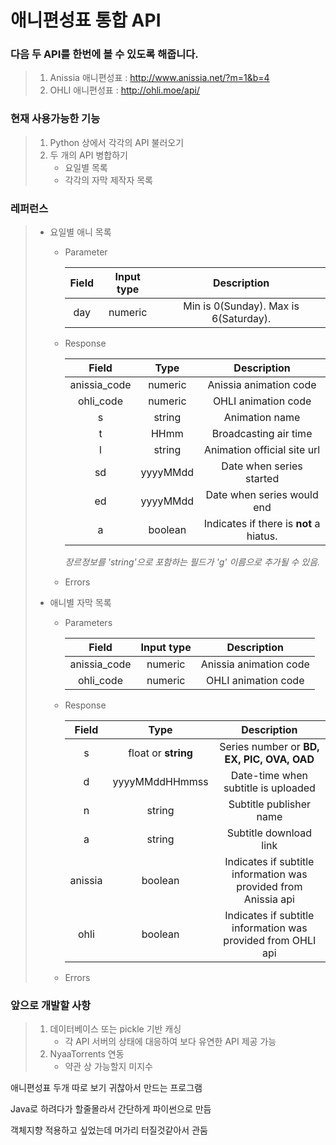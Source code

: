 # 애니편성표 통합 API

### 다음 두 API를 한번에 볼 수 있도록 해줍니다.
>   1. Anissia 애니편성표  : http://www.anissia.net/?m=1&b=4
>   2. OHLI 애니편성표     : http://ohli.moe/api/



### 현재 사용가능한 기능
>   1. Python 상에서 각각의 API 불러오기
>   2. 두 개의 API 병합하기
>       * 요일별 목록 
>       * 각각의 자막 제작자 목록


### 레퍼런스
>* 요일별 애니 목록
>    * Parameter
>
>       | Field |   Input type  |              Description              |
>       |:-----:|:-------------:|:-------------------------------------:|
>       | day   | numeric       | Min is 0(Sunday). Max is 6(Saturday). |
>
>   * Response
>
>       |     Field    |   Type   |             Description                 |
>       |:------------:|:--------:|:---------------------------------------:|
>       | anissia_code | numeric  | Anissia animation code                  |
>       | ohli_code    | numeric  | OHLI animation code                     |   
>       | s            | string   | Animation name                          |
>       | t            | HHmm     | Broadcasting air time                   |
>       | l            | string   | Animation official site url             |
>       | sd           | yyyyMMdd | Date when series started                |
>       | ed           | yyyyMMdd | Date when series would end              |
>       | a            | boolean  | Indicates if there is **not** a hiatus. |
>
>       *장르정보를 'string'으로 포함하는 필드가 'g' 이름으로 추가될 수 있음.*
>
>   * Errors
>
>
>* 애니별 자막 목록
>   * Parameters
>
>       |     Field    | Input type |       Description      |
>       |:------------:|:----------:|:----------------------:|
>       | anissia_code | numeric    | Anissia animation code |
>       | ohli_code    | numeric    | OHLI animation code    |
>
>   * Response
>
>       |  Field  |         Type        |                           Description                           |
>       |:-------:|:-------------------:|:---------------------------------------------------------------:|
>       | s       | float or **string** | Series number or **BD, EX, PIC, OVA, OAD**                      |
>       | d       | yyyyMMddHHmmss      | Date-time when subtitle is uploaded                             |
>       | n       | string              | Subtitle publisher name                                         |
>       | a       | string              | Subtitle download link                                          |
>       | anissia | boolean             | Indicates if subtitle information was provided from Anissia api |
>       | ohli    | boolean             | Indicates if subtitle information was provided from OHLI api    |
>
>   * Errors
>
>

### 앞으로 개발할 사항
>   1. 데이터베이스 또는 pickle 기반 캐싱
>       * 각 API 서버의 상태에 대응하여 보다 유연한 API 제공 가능
>   2. NyaaTorrents 연동
>       * 약관 상 가능할지 미지수




애니편성표 두개 따로 보기 귀찮아서 만드는 프로그램

Java로 하려다가 할줄몰라서 간단하게 파이썬으로 만듬

객체지향 적용하고 싶었는데 머가리 터질것같아서 관둠
